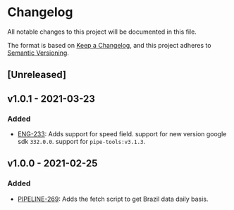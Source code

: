 # Changelog

All notable changes to this project will be documented in this file.

The format is based on [Keep a
Changelog](https://keepachangelog.com/en/1.0.0/), and this project adheres to
[Semantic Versioning](https://semver.org/spec/v2.0.0.html).

## [Unreleased]

## v1.0.1 - 2021-03-23

### Added

* [ENG-233](https://globalfishingwatch.atlassian.net/browse/ENG-233): Adds
  support for speed field.
  support for new version google sdk `332.0.0`.
  support for `pipe-tools:v3.1.3`.

## v1.0.0 - 2021-02-25

### Added

* [PIPELINE-269](https://globalfishingwatch.atlassian.net/browse/PIPELINE-269): Adds
  the fetch script to get Brazil data daily basis.
